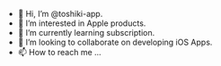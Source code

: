 - 👋 Hi, I’m @toshiki-app.
- 👀 I’m interested in Apple products.
- 🌱 I’m currently learning subscription.
- 💞️ I’m looking to collaborate on developing iOS Apps.
- 📫 How to reach me ...

<!---
toshiki-app/toshiki-app is a ✨ special ✨ repository because its `README.md` (this file) appears on your GitHub profile.
You can click the Preview link to take a look at your changes.
--->
